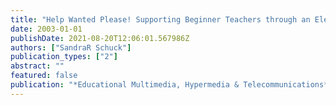 ```yaml
---
title: "Help Wanted Please! Supporting Beginner Teachers through an Electronic Mentoring"
date: 2003-01-01
publishDate: 2021-08-20T12:06:01.567986Z
authors: ["SandraR Schuck"]
publication_types: ["2"]
abstract: ""
featured: false
publication: "*Educational Multimedia, Hypermedia & Telecommunications*"
---
```


